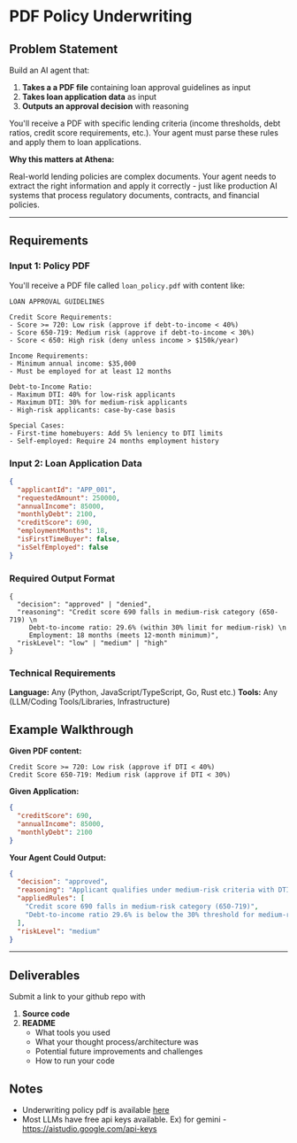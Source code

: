 # PDF Policy Underwriting

## Problem Statement

Build an AI agent that:

1. **Takes a a PDF file** containing loan approval guidelines as input
2. **Takes loan application data** as input
3. **Outputs an approval decision** with reasoning

You'll receive a PDF with specific lending criteria (income thresholds, debt ratios, credit score requirements, etc.). Your agent must parse these rules and apply them to loan applications.

**Why this matters at Athena:**

Real-world lending policies are complex documents. Your agent needs to extract the right information and apply it correctly - just like production AI systems that process regulatory documents, contracts, and financial policies.

---

## Requirements

### Input 1: Policy PDF

You'll receive a PDF file called `loan_policy.pdf` with content like:

```
LOAN APPROVAL GUIDELINES

Credit Score Requirements:
- Score >= 720: Low risk (approve if debt-to-income < 40%)
- Score 650-719: Medium risk (approve if debt-to-income < 30%)
- Score < 650: High risk (deny unless income > $150k/year)

Income Requirements:
- Minimum annual income: $35,000
- Must be employed for at least 12 months

Debt-to-Income Ratio:
- Maximum DTI: 40% for low-risk applicants
- Maximum DTI: 30% for medium-risk applicants
- High-risk applicants: case-by-case basis

Special Cases:
- First-time homebuyers: Add 5% leniency to DTI limits
- Self-employed: Require 24 months employment history
```

### Input 2: Loan Application Data

```json
{
  "applicantId": "APP_001",
  "requestedAmount": 250000,
  "annualIncome": 85000,
  "monthlyDebt": 2100,
  "creditScore": 690,
  "employmentMonths": 18,
  "isFirstTimeBuyer": false,
  "isSelfEmployed": false
}
```

### Required Output Format

```
{
  "decision": "approved" | "denied",
  "reasoning": "Credit score 690 falls in medium-risk category (650-719) \n
     Debt-to-income ratio: 29.6% (within 30% limit for medium-risk) \n
     Employment: 18 months (meets 12-month minimum)",
  "riskLevel": "low" | "medium" | "high"
}
```


### Technical Requirements

**Language:** Any (Python, JavaScript/TypeScript, Go, Rust etc.)
**Tools:** Any (LLM/Coding Tools/Libraries, Infrastructure)

## Example Walkthrough


**Given PDF content:**
```
Credit Score >= 720: Low risk (approve if DTI < 40%)
Credit Score 650-719: Medium risk (approve if DTI < 30%)
```

**Given Application:**
```json
{
  "creditScore": 690,
  "annualIncome": 85000,
  "monthlyDebt": 2100
}
```

**Your Agent Could Output:**


```json
{
  "decision": "approved",
  "reasoning": "Applicant qualifies under medium-risk criteria with DTI of 29.6%",
  "appliedRules": [
    "Credit score 690 falls in medium-risk category (650-719)",
    "Debt-to-income ratio 29.6% is below the 30% threshold for medium-risk"
  ],
  "riskLevel": "medium"
}
```

---

## Deliverables

Submit a link to your github repo with
1. **Source code** 
2. **README**
   - What tools you used
   - What your thought process/architecture was
   - Potential future improvements and challenges
   - How to run your code

## Notes

* Underwriting policy pdf is available [here](loan_policy.pdf)
* Most LLMs have free api keys available. Ex) for gemini - https://aistudio.google.com/api-keys
